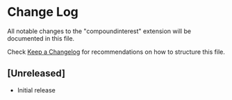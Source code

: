 # Change Log

All notable changes to the "compoundinterest" extension will be documented in this file.

Check [Keep a Changelog](http://keepachangelog.com/) for recommendations on how to structure this file.

## [Unreleased]

- Initial release